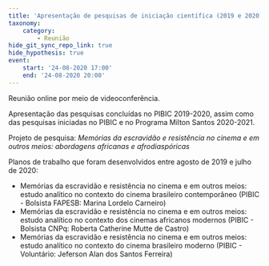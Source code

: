 ```yaml
---
title: 'Apresentação de pesquisas de iniciação científica (2019 e 2020)'
taxonomy:
    category:
        - Reunião
hide_git_sync_repo_link: true
hide_hypothesis: true
event:
    start: '24-08-2020 17:00'
    end: '24-08-2020 20:00'
---
```


Reunião online por meio de videoconferência.

Apresentação das pesquisas concluídas no PIBIC 2019-2020, assim como das pesquisas iniciadas no PIBIC e no Programa Milton Santos 2020-2021.

Projeto de pesquisa: _Memórias da escravidão e resistência no cinema e em outros meios:
abordagens africanas e afrodiaspóricas_

Planos de trabalho que foram desenvolvidos entre agosto de 2019 e julho de 2020:

* Memórias da escravidão e resistência no cinema e em outros meios: estudo analítico no contexto do cinema brasileiro contemporâneo (PIBIC - Bolsista FAPESB: Marina Lordelo Carneiro)
* Memórias da escravidão e resistência no cinema e em outros meios: estudo analítico no contexto dos cinemas africanos modernos (PIBIC - Bolsista CNPq: Roberta Catherine Mutte de Castro)
* Memórias da escravidão e resistência no cinema e em outros meios: estudo analítico no contexto do cinema brasileiro moderno (PIBIC - Voluntário: Jeferson Alan dos Santos Ferreira)